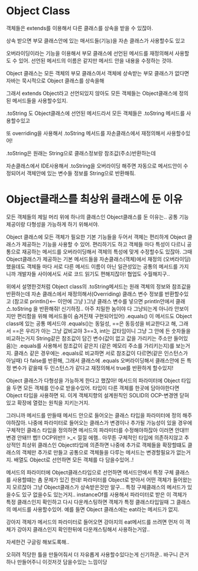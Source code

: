 # Object Class

객체들은 extends를 이용해서 다른 클래스를 상속을 받을 수 있잖아.

상속 받으면 부모 클래스안에 있는 매서드들(기능)을 자손 클래스가 사용할수도 있고 

오버라이딩이라는 기능을 이용해서 부모 클래스에 선언된 메서드를 재정의해서 사용할도 수 있어. 선언된 메서드의 이름은 같지만 메서드 안을 내용을 수정하는 것야.

Object 클래스는 모든 객체의 부모 클래스여서 객체에 상속받는 부모 클래스가 없다면 자바는 묵시적으로 Object 클래스를 상속을해

그래서 extends Object라고 선언되있지 않아도 모든 객체들는 Object클래스에 정의된 메서드들을 사용할수있지.

.toString 도 Object클래스에 선언된 메서드라서 모든 객체들은 .toString 메서드를 사용할수있고 

또 overriding을 사용해서 .toString 메서드를 자손클래스에서 재정의해서 사용할수있어!

.toString은 원래는 String으로 클래스정보랑 참조값(주소)반환하는데 

자손클래스에서 IDE사용해서 .toString을 오버라이딩 해주면 자동으로 메서드안이 수정되어서 객체안에 있는 변수들 정보를 String으로 반환해줘.


# Object클래스를 최상위 클래스에 둔 이유

모든 객체들의 제일 머리 위에 하나의 클래스인 Object클래스를 둔 이유는.. 
공통 기능 제공이랑 다형성을 가능하게 하기 위해서야.


Object 클래스에 모든 객체가 필요한 기본 기능들을 두어서 객체는 편리하게 Object 클래스가 제공하는 기능을 사용할 수 있어. 
편리하기도 하고 객체들 마다 특성이 다르니 공통으로 재공하는 메서드를 오버라이딩해서 객체의 특성에 맞게 수정할수도 있잖아.
그때 Object클래스가 제공하는 기본 메서드들을 자손클래스(객체)에서 재정의 (오버라이딩) 했을데도 
객체들 마다 서로 다른 메서드 이름이 아닌 일관성있는 공통의 메서드를 가지니까 개발자들 사이에서도 서로 코드 읽기도 편해지잖아! 협업도 수월해지구..


위에서 설명한것처럼 Object class의 .toString메서드는 원래 객체의 정보와 참조값을 반환하는데 자손 클래스에서 재정의해서(Overriding) 클래스 변수 정보를 반환할수있고
(참고로 println()<-- 이안에 그냥 )그냥 클래스 변수를 넣으면 println안에서 클래스.toString 을 반환해줘! 신기하징.. 아주 치밀한 놈이야 다 그냥되는게 아니라 안보이지만 편리함을 위해 메서드들이 숨겨진채 구현되어있어)
.equals() 이 메서드도 Object class에 있는 공통 메서드야 .equals()는 동일성, ==은 동등성을 비교한다고 해, 그래서 ==은 우리가 아는 그냥 값비교야 3==3, int는 값타임이니 그냥 그 안에 든 숫자들을 비교하는거지
String같은 참조값이 담긴 변수(값이 없고 값을 가리키는 주소만 들어있음)는 .equals를 사용해서 참조값이 같은지 (같은 메모리 주소를 가리키는지)를 보는거지.
클래스 같은 경우에는 .equals로 비교하면 서로 참조값이 다르면(같은 인스턴스가 아닐때) 다 false를 반환해, 그래서 클래스에 .equals 오버라이딩해서 클래스안에 든 특정 변수가 같을때 두 인스턴스가 같다고 재정의해서 true를 반환하게 할수있지!


Object 클래스가 다형성을 가능하게 한다고 했잖아!
메서드의 파라미터에 Object 타입을 두면 모든 객체를 인수로 받을수있어. 
타입이 다른 객체를 한곳에 담아야한다면 Object 타입을 사용하면 되.
이게 객체지향의 설계원칙인 SOLID의 OCP-변경엔 닫혀있고 확장에 열렸는 원칙을 지키는거지.

그러니까 메서드를 만들때 메서드 안으로 들어오는 클래스 타입을 파라미터에 정의 해주야하잖아. 
나중에 파라미터로 들어오는 클래스가 변경이나 추가될 가능성이 있을 경우에 구체적인 클래스 타입을 정의하면 메서드의 파라미터를 수정해야하잖아 이러면 안대!!!
변경 안돼!!! 삡!! OCP위반!! >_< 낄낄
에햄.. 아무튼 구체적인 타입에 의존하지않고 추상적인 최상위 클래스인 Object타입에 의존하면 나중에 추가로 객체들을 확장할떄도 클래스의 객체만 추가로 만들고
공통으로 객체들을 다루는 메서드는 변경할필요가 없는거지.
배열도 Object로 선언하면 모든 객체를 다 담을수있어..!

메서드의 파라미터에 Object클래스타입으로 선언하면 메서드안에서 특정 구체 클래스를 사용할떄는 촘 문제가 있긴 한데! 
파라미터를 Object로 받아서 어떤 객체가 들어왔는지 모르잖아 그냥 Object클래스가 상속받은것만 알구...
특정 구체클래스의 메서드가 있을수도 있구 없을수도 있는거지.. 
instanceOf를 사용해서 파라미터로 받은 이 객체가 특정 클래스인지 확인하고 다시 다운캐스팅하면 객체가 특정 클래스타입일때 그 클래스의 메서드를 사용할수있어.
예를 들면 Object 클래스에는 eat라는 메서드가 없지. 

강아지 객체가 메서드의 파라미터로 들어오면 강아지의 eat메서드를 쓰려면 먼저 이 객체가 강아지 클래스인지 확인한뒤에 다운캐스팅해서 사용하는거얌.. 

자세한건 구글링 해보도록해.. 

오히려 적당한 틀을 만들어줘서 더 자유롭게 사용할수있다는게 신기하쿤.. 
바구니 큰거 하나 만들어주니 이것저것 담을수있는 느낌이당




